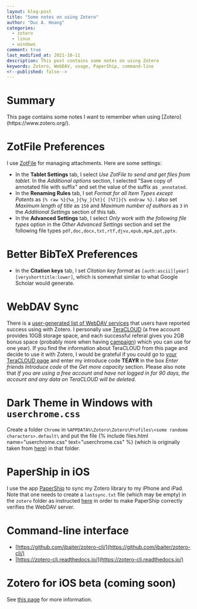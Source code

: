 ```yaml
---
layout: blog-post
title: "Some notes on using Zotero"
author: "Duc A. Hoang"
categories:
  - zotero
  - linux
  - windows
comment: true
last_modified_at: 2021-10-11
description: This post contains some notes on using Zotero
keywords: Zotero, WebDAV, usage, PaperShip, command-line
<!--published: false-->
---
```


<div class="alert alert-info" markdown="1">
<h1 class="alert-heading">Summary</h1>
This page contains some notes I want to remember when using [Zotero](https://www.zotero.org/).
</div>

# ZotFile Preferences

I use [ZotFile](http://zotfile.com/) for managing attachments. Here are some settings:

* In the **Tablet Settings** tab, I select *Use ZotFile to send and get files from tablet*. In the *Additional options* section, I selected "Save copy of annotated file with suffix" and set the value of the suffix as `_annotated`.
* In the **Renaming Rules** tab, I set *Format for all Item Types except Patents* as `{% raw %}{%a_}{%y_}{%t}{ [%T]}{% endraw %}`. I also set *Maximum length of title* as `150` and *Maximum number of authors* as `3` in the *Additional Settings* section of this tab. 
* In the **Advanced Settings** tab, I select *Only work with the following file types* option in the *Other Advanced Settings* section and set the following file types `pdf,doc,docx,txt,rtf,djvu,epub,mp4,ppt,pptx`.

# Better BibTeX Preferences

* In the **Citation keys** tab, I set *Citation key format* as `[auth:ascii][year][veryshorttitle:lower]`, which is somewhat similar to what Google Scholar would generate.

# WebDAV Sync

There is a [user-generated list of WebDAV services](https://www.zotero.org/support/kb/webdav_services) that users have reported success using with Zotero.
I personally use [TeraCLOUD](https://teracloud.jp/en/) (a free account provides 10GB storage space, and each successful referal gives you 2GB bonus space (probably more when having [campaign](https://teracloud.jp/en/campaign.html)) which you can use for one year). 
If you find the information about TeraCLOUD from this page and decide to use it with Zotero, I would be grateful if you could go to [your TeraCLOUD page](https://teracloud.jp/en/modules/mypage/usage/) and enter my introduce code **TEAYR** in the box *Enter friends Introduce code* of the *Get more capacity* section.
Please also note that *If you are using a free account and have not logged in for 90 days, the account and any data on TeraCLOUD will be deleted.*

# Dark Theme in Windows with `userchrome.css`

Create a folder `Chrome` in `%APPDATA%\Zotero\Zotero\Profiles\<some randome characters>.default\` and put the file {% include files.html name="userchrome.css" text="userchrome.css" %} (which is originally taken from [here](https://github.com/Rosmaninho/Zotero-Dark-Theme)) in that folder.

# PaperShip in iOS

I use the app [PaperShip](https://www.papershipapp.com/) to sync my Zotero library to my iPhone and iPad. Note that one needs to create a `lastsync.txt` file (which may be empty) in the `zotero` folder as instructed [here](https://forums.zotero.org/discussion/62579/papership-and-zotero-org-online-library-are-not-syncing) in order to make PaperShip correctly verifies the WebDAV server.

# Command-line interface

* [https://github.com/jbaiter/zotero-cli/](https://github.com/jbaiter/zotero-cli/)
* [https://zotero-cli.readthedocs.io/](https://zotero-cli.readthedocs.io/)

# Zotero for iOS beta (coming soon)

See [this page](https://www.zotero.org/iosbeta) for more information.

